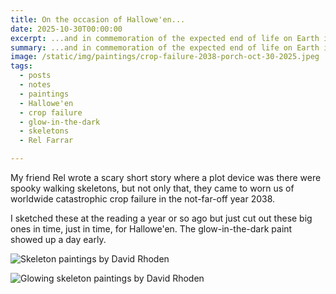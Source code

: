 ```yaml
---
title: On the occasion of Hallowe'en...
date: 2025-10-30T00:00:00
excerpt: ...and in commemoration of the expected end of life on Earth in 2038.
summary: ...and in commemoration of the expected end of life on Earth in 2038.
image: /static/img/paintings/crop-failure-2038-porch-oct-30-2025.jpeg
tags:
  - posts
  - notes
  - paintings
  - Hallowe'en
  - crop failure
  - glow-in-the-dark
  - skeletons
  - Rel Farrar

---
```


My friend Rel wrote a scary short story where a plot device was there were spooky walking skeletons, but not only that, they came to worn us of worldwide catastrophic crop failure in the not-far-off year 2038. 

I sketched these at the reading a year or so ago but just cut out these big ones in time, just in time, for Hallowe'en. The glow-in-the-dark paint showed up a day early.


![Skeleton paintings by David Rhoden](static/img/paintings/crop-failure-2038-porch-oct-30-2025.jpeg)

![Glowing skeleton paintings by David Rhoden](static/img/paintings/crop-failure-2038-porch-glowing-oct-30-2025.jpeg)